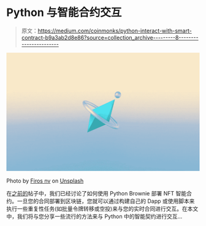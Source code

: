 # Python 与智能合约交互

> 原文：<https://medium.com/coinmonks/python-interact-with-smart-contract-b9a3ab2d8e86?source=collection_archive---------8----------------------->

![](img/8864a3bd17b30fd8029502ce41a94924.png)

Photo by [Firos nv](https://unsplash.com/@firosnv?utm_source=unsplash&utm_medium=referral&utm_content=creditCopyText) on [Unsplash](https://unsplash.com/collections/fGgtzxxwXK0/crypcreate?utm_source=unsplash&utm_medium=referral&utm_content=creditCopyText)

在[之前的](https://www.codeforests.com/2022/01/14/deploy-your-first-nft-with-python/)帖子中，我们已经讨论了如何使用 Python Brownie 部署 NFT 智能合约。一旦您的合同部署到区块链，您就可以通过构建自己的 Dapp 或使用脚本来执行一些重复性任务(如批量令牌转移或空投)来与您的实时合同进行交互。在本文中，我们将与您分享一些流行的方法来与 Python 中的智能契约进行交互…